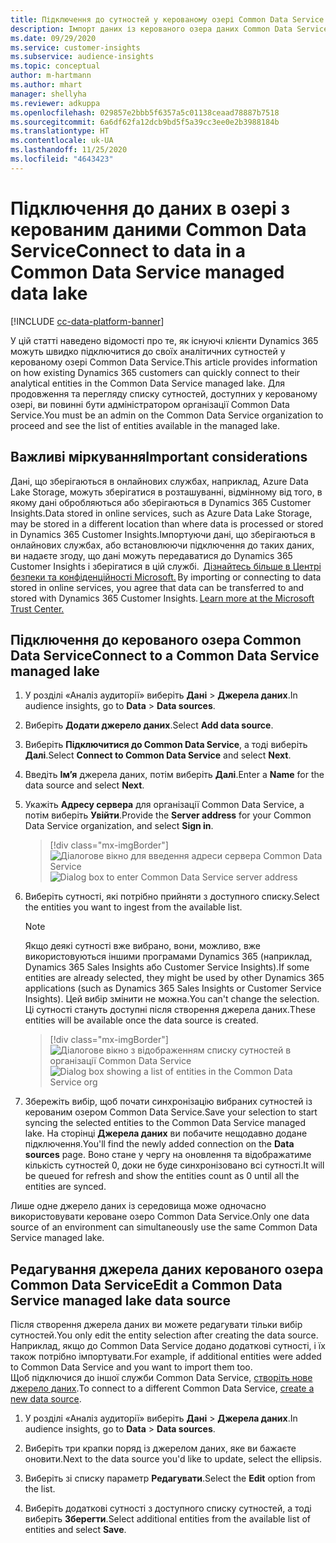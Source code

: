 ```yaml
---
title: Підключення до сутностей у керованому озері Common Data Service
description: Імпорт даних із керованого озера даних Common Data Service.
ms.date: 09/29/2020
ms.service: customer-insights
ms.subservice: audience-insights
ms.topic: conceptual
author: m-hartmann
ms.author: mhart
manager: shellyha
ms.reviewer: adkuppa
ms.openlocfilehash: 029857e2bbb5f6357a5c01138ceaad78887b7518
ms.sourcegitcommit: 6a6df62fa12dcb9bd5f5a39cc3ee0e2b3988184b
ms.translationtype: HT
ms.contentlocale: uk-UA
ms.lasthandoff: 11/25/2020
ms.locfileid: "4643423"
---
```

# <a name="connect-to-data-in-a-common-data-service-managed-data-lake"></a><span data-ttu-id="088ed-103">Підключення до даних в озері з керованим даними Common Data Service</span><span class="sxs-lookup"><span data-stu-id="088ed-103">Connect to data in a Common Data Service managed data lake</span></span>

[!INCLUDE [cc-data-platform-banner](../includes/cc-data-platform-banner.md)]

<span data-ttu-id="088ed-104">У цій статті наведено відомості про те, як існуючі клієнти Dynamics 365 можуть швидко підключитися до своїх аналітичних сутностей у керованому озері Common Data Service.</span><span class="sxs-lookup"><span data-stu-id="088ed-104">This article provides information on how existing Dynamics 365 customers can quickly connect to their analytical entities in the Common Data Service managed lake.</span></span> <span data-ttu-id="088ed-105">Для продовження та перегляду списку сутностей, доступних у керованому озері, ви повинні бути адміністратором організації Common Data Service.</span><span class="sxs-lookup"><span data-stu-id="088ed-105">You must be an admin on the Common Data Service organization to proceed and see the list of entities available in the managed lake.</span></span>

## <a name="important-considerations"></a><span data-ttu-id="088ed-106">Важливі міркування</span><span class="sxs-lookup"><span data-stu-id="088ed-106">Important considerations</span></span>

<span data-ttu-id="088ed-107">Дані, що зберігаються в онлайнових службах, наприклад, Azure Data Lake Storage, можуть зберігатися в розташуванні, відмінному від того, в якому дані обробляються або зберігаються в Dynamics 365 Customer Insights.</span><span class="sxs-lookup"><span data-stu-id="088ed-107">Data stored in online services, such as Azure Data Lake Storage, may be stored in a different location than where data is processed or stored in Dynamics 365 Customer Insights.</span></span><span data-ttu-id="088ed-108">Імпортуючи дані, що зберігаються в онлайнових службах, або встановлюючи підключення до таких даних, ви надаєте згоду, що дані можуть передаватися до Dynamics 365 Customer Insights і зберігатися в цій службі.  [Дізнайтесь більше в Центрі безпеки та конфіденційності Microsoft.](https://www.microsoft.com/trust-center)</span><span class="sxs-lookup"><span data-stu-id="088ed-108"> By importing or connecting to data stored in online services, you agree that data can be transferred to and stored with Dynamics 365 Customer Insights. [Learn more at the Microsoft Trust Center.](https://www.microsoft.com/trust-center)</span></span>

## <a name="connect-to-a-common-data-service-managed-lake"></a><span data-ttu-id="088ed-109">Підключення до керованого озера Common Data Service</span><span class="sxs-lookup"><span data-stu-id="088ed-109">Connect to a Common Data Service managed lake</span></span>

1. <span data-ttu-id="088ed-110">У розділі «Аналіз аудиторії» виберіть **Дані** > **Джерела даних**.</span><span class="sxs-lookup"><span data-stu-id="088ed-110">In audience insights, go to **Data** > **Data sources**.</span></span>

2. <span data-ttu-id="088ed-111">Виберіть **Додати джерело даних**.</span><span class="sxs-lookup"><span data-stu-id="088ed-111">Select **Add data source**.</span></span>

3. <span data-ttu-id="088ed-112">Виберіть **Підключитися до Common Data Service**, а тоді виберіть **Далі**.</span><span class="sxs-lookup"><span data-stu-id="088ed-112">Select **Connect to Common Data Service** and select **Next**.</span></span>

4. <span data-ttu-id="088ed-113">Введіть **Ім’я** джерела даних, потім виберіть **Далі**.</span><span class="sxs-lookup"><span data-stu-id="088ed-113">Enter a **Name** for the data source and select **Next**.</span></span>

5. <span data-ttu-id="088ed-114">Укажіть **Адресу сервера** для організації Common Data Service, а потім виберіть **Увійти**.</span><span class="sxs-lookup"><span data-stu-id="088ed-114">Provide the **Server address** for your Common Data Service organization, and select **Sign in**.</span></span>

   > [!div class="mx-imgBorder"]
   > <span data-ttu-id="088ed-115">![Діалогове вікно для введення адреси сервера Common Data Service](media/enter-CDS-org-details.png)</span><span class="sxs-lookup"><span data-stu-id="088ed-115">![Dialog box to enter Common Data Service server address](media/enter-CDS-org-details.png)</span></span>

6. <span data-ttu-id="088ed-116">Виберіть сутності, які потрібно прийняти з доступного списку.</span><span class="sxs-lookup"><span data-stu-id="088ed-116">Select the entities you want to ingest from the available list.</span></span>    

   > [!NOTE]
   > <span data-ttu-id="088ed-117">Якщо деякі сутності вже вибрано, вони, можливо, вже використовуються іншими програмами Dynamics 365 (наприклад, Dynamics 365 Sales Insights або Customer Service Insights).</span><span class="sxs-lookup"><span data-stu-id="088ed-117">If some entities are already selected, they might be used by other Dynamics 365 applications (such as Dynamics 365 Sales Insights or Customer Service Insights).</span></span> <span data-ttu-id="088ed-118">Цей вибір змінити не можна.</span><span class="sxs-lookup"><span data-stu-id="088ed-118">You can't change the selection.</span></span> <span data-ttu-id="088ed-119">Ці сутності стануть доступні після створення джерела даних.</span><span class="sxs-lookup"><span data-stu-id="088ed-119">These entities will be available once the data source is created.</span></span>

   > [!div class="mx-imgBorder"]
   > <span data-ttu-id="088ed-120">![Діалогове вікно з відображенням списку сутностей в організації Common Data Service](media/select-analytical-entities.png)</span><span class="sxs-lookup"><span data-stu-id="088ed-120">![Dialog box showing a list of entities in the Common Data Service org](media/select-analytical-entities.png)</span></span>

7. <span data-ttu-id="088ed-121">Збережіть вибір, щоб почати синхронізацію вибраних сутностей із керованим озером Common Data Service.</span><span class="sxs-lookup"><span data-stu-id="088ed-121">Save your selection to start syncing the selected entities to the Common Data Service managed lake.</span></span> <span data-ttu-id="088ed-122">На сторінці **Джерела даних** ви побачите нещодавно додане підключення.</span><span class="sxs-lookup"><span data-stu-id="088ed-122">You'll find the newly added connection on the **Data sources** page.</span></span> <span data-ttu-id="088ed-123">Воно стане у чергу на оновлення та відображатиме кількість сутностей 0, доки не буде синхронізовано всі сутності.</span><span class="sxs-lookup"><span data-stu-id="088ed-123">It will be queued for refresh and show the entities count as 0 until all the entities are synced.</span></span>

<span data-ttu-id="088ed-124">Лише одне джерело даних із середовища може одночасно використовувати кероване озеро Common Data Service.</span><span class="sxs-lookup"><span data-stu-id="088ed-124">Only one data source of an environment can simultaneously use the same Common Data Service managed lake.</span></span>

## <a name="edit-a-common-data-service-managed-lake-data-source"></a><span data-ttu-id="088ed-125">Редагування джерела даних керованого озера Common Data Service</span><span class="sxs-lookup"><span data-stu-id="088ed-125">Edit a Common Data Service managed lake data source</span></span>

<span data-ttu-id="088ed-126">Після створення джерела даних ви можете редагувати тільки вибір сутностей.</span><span class="sxs-lookup"><span data-stu-id="088ed-126">You only edit the entity selection after creating the data source.</span></span> <span data-ttu-id="088ed-127">Наприклад, якщо до Common Data Service додано додаткові сутності, і їх також потрібно імпортувати.</span><span class="sxs-lookup"><span data-stu-id="088ed-127">For example, if additional entities were added to Common Data Service and you want to import them too.</span></span>    
<span data-ttu-id="088ed-128">Щоб підключися до іншої служби Common Data Service, [створіть нове джерело даних](#connect-to-a-common-data-service-managed-lake).</span><span class="sxs-lookup"><span data-stu-id="088ed-128">To connect to a different Common Data Service, [create a new data source](#connect-to-a-common-data-service-managed-lake).</span></span>

1. <span data-ttu-id="088ed-129">У розділі «Аналіз аудиторії» виберіть **Дані** > **Джерела даних**.</span><span class="sxs-lookup"><span data-stu-id="088ed-129">In audience insights, go to **Data** > **Data sources**.</span></span>

2. <span data-ttu-id="088ed-130">Виберіть три крапки поряд із джерелом даних, яке ви бажаєте оновити.</span><span class="sxs-lookup"><span data-stu-id="088ed-130">Next to the data source you'd like to update, select the ellipsis.</span></span>

3. <span data-ttu-id="088ed-131">Виберіть зі списку параметр **Редагувати**.</span><span class="sxs-lookup"><span data-stu-id="088ed-131">Select the **Edit** option from the list.</span></span>

4. <span data-ttu-id="088ed-132">Виберіть додаткові сутності з доступного списку сутностей, а тоді виберіть **Зберегти**.</span><span class="sxs-lookup"><span data-stu-id="088ed-132">Select additional entities from the available list of entities and select **Save**.</span></span>
